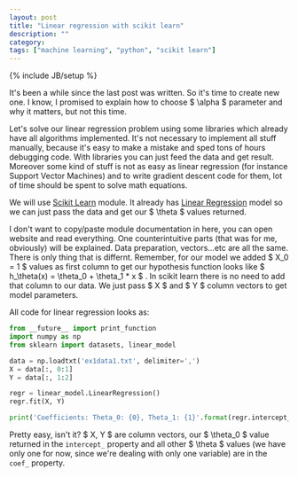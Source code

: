 ```yaml
---
layout: post
title: "Linear regression with scikit learn"
description: ""
category: 
tags: ["machine learning", "python", "scikit learn"]
---
```

{% include JB/setup %}

It's been a while since the last post was written. So it's time to create new one. I know, I promised to explain
how to choose $ \\alpha $ parameter and why it matters, but not this time. 

Let's solve our linear regression problem using some libraries which already have all algorithms implemented. It's not necessary
to implement all stuff manually, because it's easy to make a mistake and sped tons of hours debugging code. With libraries you 
can just feed the data and get result. Moreover some kind of stuff is not as easy as linear regression (for instance Support Vector Machines)
and to write gradient descent code for them, lot of time should be spent to solve math equations.

We will use [Scikit Learn](http://scikit-learn.org) module. It already has [Linear Regression](http://scikit-learn.org/stable/modules/generated/sklearn.linear_model.LinearRegression.html#sklearn.linear_model.LinearRegression) model so we can just pass the data and get our $ \\theta $ values returned.

I don't want to copy/paste module documentation in here, you can open website and read everything. One counterintuitive parts (that was for me, obviously)
will be explained. Data preparation, vectors...etc are all the same. There is only thing that is differnt. Remember, for our model
we added $ X\_0 = 1 $ values as first column to get our hypothesis function looks like $ h\_\\theta(x) = \\theta\_0 + \\theta\_1 \* x $ . 
In scikit learn there is no need to add that column to our data. We just pass $ X $ and $ Y $ column vectors to get model parameters.

All code for linear regression looks as:

```python
from __future__ import print_function
import numpy as np
from sklearn import datasets, linear_model

data = np.loadtxt('ex1data1.txt', delimiter=',')
X = data[:, 0:1]
Y = data[:, 1:2]

regr = linear_model.LinearRegression()
regr.fit(X, Y)

print('Coefficients: Theta_0: {0}, Theta_1: {1}'.format(regr.intercept_[0],  regr.coef_[0][0]))

```

Pretty easy, isn't it? $ X, Y $ are column vectors, our $ \\theta\_0 $ value returned in the `intercept_` property and
all other $ \\theta $ values (we have only one for now, since we're dealing with only one variable) are in the `coef_`
property.